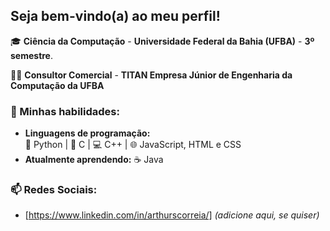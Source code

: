 ## Seja bem-vindo(a) ao meu perfil!

🎓  **Ciência da Computação** - **Universidade Federal da Bahia (UFBA)** - **3º semestre**.

💛🖤 **Consultor Comercial** - **TITAN Empresa Júnior de Engenharia da Computação da UFBA**

### 🚀 Minhas habilidades:
- **Linguagens de programação:**  
  🐍 Python | 🔧 C | 💻 C++ | 🌐 JavaScript, HTML e CSS
- **Atualmente aprendendo:** ☕ Java

### 📫 Redes Sociais:
- [https://www.linkedin.com/in/arthurscorreia/] *(adicione aqui, se quiser)*
